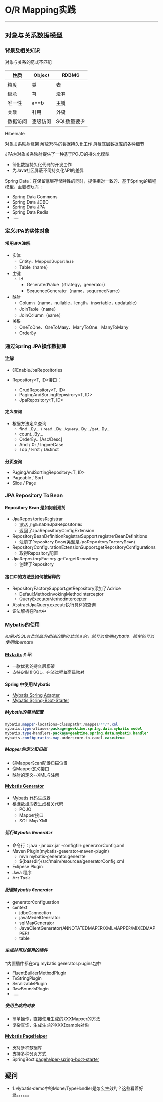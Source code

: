 # O/R Mapping实践
***
## 对象与关系数据模型
### 背景及相关知识
对象与关系的范式不匹配

 性质 | Object | RDBMS 
---------|----------|---------
 粒度 | 类 | 表
 继承 | 有 | 没有
 唯一性 | a==b | 主键
 关联 | 引用 | 外键
 数据访问 | 逐级访问 | SQL数量要少

 Hibernate

 对象关系映射框架
 解放95%的数据持久化工作
 屏蔽底层数据库的各种细节

 JPA为对象关系映射提供了一种基于POJO的持久化模型
 - 简化数据持久化代码的开发工作
 - 为Java社区屏蔽不同持久化API的差异

 Spring Data：在保留底层存储特性的同时，提供相对一致的、基于Spring的编程模型，主要模块有：
 - Spring Data Commons
 - Spring Data JDBC
 - Spring Data JPA
 - Spring Data Redis
 - ......

### 定义JPA的实体对象
#### 常用JPA注解
- 实体
  - Entity、MappedSuperclass
  - Table（name）
- 主键
  - Id
    - GeneratedValue（strategy，generator）
    - SequenceGenerator（name，sequenceName）
- 映射
  - Column（name，nullable，length，insertable，updatable）
  - JoinTable（name）
  - JoinColumn（name）
- 关系
  - OneToOne、OneToMany、ManyToOne、ManyToMany
  - OrderBy

### 通过Spring JPA操作数据库
#### 注解
- @EnableJpaRepositories

- Repository<T, ID>接口：
  - CrudRepository<T, ID>
  - PagingAndSortingReposirory<T, ID>
  - JpaRepository<T, ID>

#### 定义查询
- 根据方法定义查询
  - find...By... / read...By.../query...By.../get...By...
  - count...By...
  - OrderBy...[Asc/Desc]
  - And / Or / IngoreCase
  - Top / First / Distinct

#### 分页查询
- PagingAndSortingRepository<T, ID>
- Pageable / Sort
- Slice<T> / Page<T>

### JPA Repository To Bean
#### Repository Bean 是如何创建的
- JpaRepositoriesRegistrar
  - 激活了@EnableJpaRepositories
  - 返回了JpaRepositoryConfigExtension
- RepositoryBeanDefinitionRegistrarSupport.registrerBeanDefinitions
  - 注册了Repository Bean(类型是JpaRepositoryFactoryBean)
- RepositoryConfigurationExtensionSupport.getRepositoryConfigurations
  - 取得Repository配置
- JpaRepositoryFactory.getTargetRepository
  - 创建了Repository

#### 接口中的方法是如何被解释的
- RepositoryFactorySupport.getRepository添加了Advice
  - DefaultMethodInvokingMethodInterceptor
  - QueryExecutorMethodIntercepter
- AbstractJpaQuery.execute执行具体的查询
- 语法解析在Part中

### Mybatis的使用
*如果对SQL有比较高的把控的要求/比较复杂，就可以使用Mybatis，简单的可以使用hibernate*

#### [Mybatis](https://github.com/mybatis/mybatis-3) 介绍
- 一款优秀的持久层框架
- 支持定制化SQL、存储过程和高级映射

#### Spring 中使用 Mybatis
- [Mybatis Spring Adapter](https://github.com/mybatis/spring)
- [Mybatis Spring-Boot-Starter](https://github.com/mybatis/spring-boot/starter)

##### Mybatis的简单配置

```java
mybatis.mapper-locations=classpath*:/mapper/**/*.xml
mybatis.type-aliases-package=geektime.spring.data.mybatis.model
mybatis.type-handlers-package=geektime.spring.data.mybatis.handler
mybatis.configuration.map-underscore-to-camel-case=true
```
##### Mapper的定义和扫描
- @MapperScan配置扫描位置
- @Mapper定义接口
- 映射的定义--XML与注解

#### [Mybatis Generator](http://www.mybatis.org/generator)
- Mybatis 代码生成器
- 根据数据库表生成相关代码
  - POJO
  - Mapper接口
  - SQL Map XML

##### 运行Mybatis Generator
- 命令行：java -jar xxx.jar -configfile generatorConfig.xml
- Maven Plugin(mybatis-generator-maven-plugin)
  - mvn mybatis-generator:generate
  - ${basedir}/src/main/resources/generatorConfig.xml
- Eclipese Plugin
- Java 程序
- Ant Task

##### 配置Mybatis Generator
- generatorConfiguration
- context
  - jdbcConnection
  - javaMedelGenerator
  - sqlMapGenerator
  - JavaClientGenerator(ANNOTATEDMAPER/XMLMAPPER/MIXEDMAPPER)
  - table

##### 生成时可以使用的插件
*内置插件都在org.mybatis.generator.plugins包中
 - FluentBuilderMethodPlugin
 - ToStringPlugin
 - SeralizablePlugin
 - RowBoundsPlugin
 - ......

##### 使用生成的对象
- 简单操作，直接使用生成的XXXMapper的方法
- 复杂查询，生成生成的XXXExample对象

#### [Mybatis PageHelper](https://pagehelper.github.io)
- 支持多种数据库
- 支持多种分页方式
- SpringBoot:[pagehelper-spring-boot-starter](https://github.com/pagehelper/pagehelper-spring-boot)

## 疑问
- 1.Mybatis-demo中的MoneyTypeHandler是怎么生效的？这些看着好迷。。。。。。


